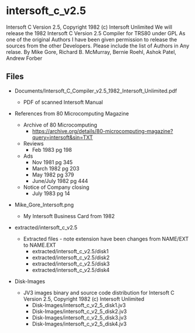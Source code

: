 # intersoft_c_v2.5
Intersoft C Version 2.5, Copyright 1982 (c) Intersoft Unlimited
We will release the 1982 Intersoft C Version 2.5 Compiler for TRS80 under GPL
As one of the original Authors I have been given permission to release the sources from the other Developers.
Please include the list of Authors in Any relase.
By Mike Gore, Richard B. McMurray, Bernie Roehl, Ashok Patel, Andrew Forber


## Files
  * Documents/Intersoft_C_Compiler_v2.5_1982_Intersoft_Unlimited.pdf
    * PDF of scanned Intersoft Manual

  * References from 80 Microcomputing Magazine
    * Archive of 80 Microcomputing
      * https://archive.org/details/80-microcomputing-magazine?query=intersoft&sin=TXT
    * Reviews
      * Feb 1983 pg 198
    * Ads
      * Nov 1981 pg 345
      * March 1982 pg 203
      * May 1982 pg 379
      * June/July 1982 pg 444
    * Notice of Company closing
      * July 1983 pg 14

  * Mike_Gore_Intersoft.png
	* My Intersoft Business Card from 1982

  * extracted/intersoft_c_v2.5
    * Extracted files - note extension have been changes from NAME/EXT to NAME.EXT
      * extracted/intersoft_c_v2.5/disk1
      * extracted/intersoft_c_v2.5/disk2
      * extracted/intersoft_c_v2.5/disk3
      * extracted/intersoft_c_v2.5/disk4

  * Disk-Images
    * JV3 images binary and source code distribution for Intersoft C Version 2.5, Copyright 1982 (c) Intersoft Unlimited
      * Disk-Images/intersoft_c_v2_5_disk1.jv3
      * Disk-Images/intersoft_c_v2_5_disk2.jv3
      * Disk-Images/intersoft_c_v2_5_disk3.jv3
      * Disk-Images/intersoft_c_v2_5_disk4.jv3
